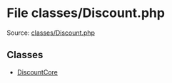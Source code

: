 File classes/Discount.php
=========

Source: [classes/Discount.php](https://github.com/PrestaShop/PrestaShop/blob/1.5.0.9/classes/Discount.php)


Classes
-------

* [DiscountCore](class.DiscountCore.md)

